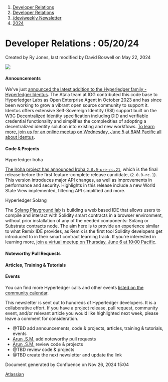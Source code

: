 1. [Developer Relations](index.html)
2. [Developer Relations](Developer-Relations_17170434.html)
3. [/dev/weekly Newsletter](17170445.html)
4. [2024](2024_17172152.html)

# Developer Relations : 05/20/24

Created by Ry Jones, last modified by David Boswell on May 22, 2024

![](attachments/17170434/17171308.png?height=169)

#### Announcements

We've just [announced the latest addition to the Hyperledger family - Hyperledger Identus](https://www.hyperledger.org/blog/announcing-hyperledger-identus-a-new-decentralized-identity-applications-project). The Atala team at IOG contributed this code base to Hyperledger Labs as Open Enterprise Agent in October 2023 and has since been working to grow a vibrant open source community to support it. Identus offers extensive Self-Sovereign Identity (SSI) support built on the W3C Decentralized Identity specification including DID and verifiable credential functionality and simplifies the complexities of adopting a decentralized identity solution into existing and new workflows. [To learn more, join us for an online meetup on Wednesday, June 5 at 8AM Pacific all about Identus](https://www.meetup.com/hyperledger-sf/events/301045195/).

#### Code &amp; Projects

Hyperledger Iroha

[The Iroha project has announced Iroha `2.0.0-pre-rc.21`](https://lists.hyperledger.org/g/iroha/topic/hyperledger_iroha_bi_weekly/106152612), which is the final release before the first feature-complete release candidate, (`2.0.0-rc.1`). This version introduces major API changes, as well as improvements in performance and security. Highlights in this release include a new World State View implemented, filtering API simplified and more.

Hyperledger Solang

The [Solang Playground lab](https://github.com/hyperledger-labs/solang-playground) is building a web based IDE that allows users to compile and interact with Solidity smart contracts in a browser environment, without prior installation of any of the needed components: Solang or Substrate contracts node. The aim here is to provide an experience similar to what Remix IDE provides, as Remix is the first tool Solidity developers get introduced to in their smart contract learning track. If you're interested in learning more, [join a virtual meetup on Thursday, June 6 at 10:00 Pacific](https://www.meetup.com/hyperledger-cairo/events/300946392/).

#### Noteworthy Pull Requests

#### Articles, Training &amp; Tutorials

#### Events

You can find more Hyperledger calls and other events [listed on the community calendar](https://lf-hyperledger.atlassian.net/wiki/display/HYP/Calendar+of+Public+Meetings).

This newsletter is sent out to hundreds of Hyperledger developers. It is a collaborative effort. If you have a project release, pull request, community event, and/or relevant article you would like highlighted next week, please leave a comment for consideration.

- @TBD add announcements, code &amp; projects, articles, training &amp; tutorials, events
- [Arun .S.M.](https://lf-hyperledger.atlassian.net/wiki/people/621a0e5097d313006ba7386a?ref=confluence) add noteworthy pull requests
- [Arun .S.M.](https://lf-hyperledger.atlassian.net/wiki/people/621a0e5097d313006ba7386a?ref=confluence) review code &amp; projects
- @TBD review code &amp; projects
- @TBD create the next newsletter and update the link

Document generated by Confluence on Nov 26, 2024 15:04

[Atlassian](http://www.atlassian.com/)
